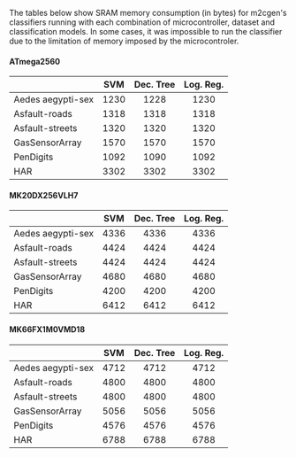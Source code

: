 The tables below show SRAM memory consumption (in bytes) for m2cgen's classifiers running with each combination of microcontroller, dataset and classification models. In some cases, it was impossible to run the classifier due to the limitation of memory imposed by the microcontroler.

#### ATmega2560
|                   |  SVM | Dec. Tree | Log. Reg. |
|-------------------|:----:|:---------:|:---------:|
| Aedes aegypti-sex | 1230 |    1228   |    1230   |
| Asfault-roads     | 1318 |    1318   |    1318   |
| Asfault-streets   | 1320 |    1320   |    1320   |
| GasSensorArray    | 1570 |    1570   |    1570   |
| PenDigits         | 1092 |    1090   |    1092   |
| HAR               | 3302 |    3302   |    3302   |


#### MK20DX256VLH7
|                   |  SVM | Dec. Tree | Log. Reg. |
|-------------------|:----:|:---------:|:---------:|
| Aedes aegypti-sex | 4336 |    4336   |    4336   |
| Asfault-roads     | 4424 |    4424   |    4424   |
| Asfault-streets   | 4424 |    4424   |    4424   |
| GasSensorArray    | 4680 |    4680   |    4680   |
| PenDigits         | 4200 |    4200   |    4200   |
| HAR               | 6412 |    6412   |    6412   |


#### MK66FX1M0VMD18
|                   |  SVM | Dec. Tree | Log. Reg. |
|-------------------|:----:|:---------:|:---------:|
| Aedes aegypti-sex | 4712 |    4712   |    4712   |
| Asfault-roads     | 4800 |    4800   |    4800   |
| Asfault-streets   | 4800 |    4800   |    4800   |
| GasSensorArray    | 5056 |    5056   |    5056   |
| PenDigits         | 4576 |    4576   |    4576   |
| HAR               | 6788 |    6788   |    6788   |
